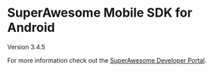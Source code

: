 SuperAwesome Mobile SDK for Android
===================================

Version 3.4.5

For more information check out the [SuperAwesome Developer Portal](http://developers.superawesome.tv/docs/androidsdk).

